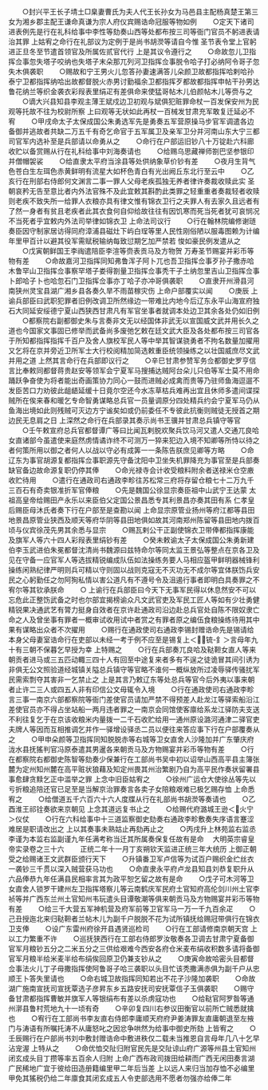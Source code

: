 <!-- { "loadSidebar": true } -->
　　○封兴平王长子埥土□臬妻曹氏为夫人代王长孙女为马邑县主配杨真楚王第三女为湘乡郡主配王谦命真谦为宗人府仪宾赐诰命冠服等物如例
　　○定天下诸司进表例先是行在礼科给事中李性等劾奏山西等处都布按三司等衙门官员不躬进表请治其罪  上姑宥之命行在礼部议为定例于是尚书胡濙等请自今惟  圣节表令堂上官躬进正旦冬至节遣首领官及所属佐贰官代行  上是其议令遵行之
　　○命故忽儿卫指挥佥事忽失塔子咬纳也失塔子末朵那兀列河卫指挥佥事脱令哈子打必纳阿令哥子忽失木俱袭职
　　○赐故和宁王男火儿忽答孙妻速满答儿朵颜卫故都指挥哈剌哈孙泰宁卫都指挥纳哈出故都督脱火赤男讨勤福余卫都指挥歹都故都指挥申帖干孙男达鲁花纳兰等织金袭衣彩叚表里绢疋有差俱命来使猛哥帖木儿伯颜帖木儿等赍与之
　　○谪大兴县知县李观主薄王斌戍边卫初观与斌俱犯赃罪命杖一百发保安州为民观等托故不往为校尉所察  上曰观等无状如此再杖一百械发甘肃充军敢复迁延必不宥
　　○甲戌命太子太保成国公朱勇选军先是勇奏五军营原操马步官军调遣各边备御并逃故者共缺二万五千有奇乞命官于五军属卫及亲军卫分并河南山东大宁三都司官军内选补至是兵部请以命勇从之
　　○命行在户部运旧钞八十万锭赴六科廊收贮以备赏赐从行在礼科给事中刘海奏请也
　　○给赐乌思藏禅师劄巴坚参银印并僧帽袈裟
　　○给直隶太平府当涂县等处供纳象草价钞有差
　　○夜月生背气色苍白生左珥色赤黄鲜明有流星大如杯色青白有光出阙丘东北行至云中
　　○乙亥行在刑部右侍郎何文渊言二事一罪人父母老疾孤独无养者律许奏裁收赎此实  圣朝哀矜无告至意比者内外法官殊不及此宜敕其斟酌此类罪之轻重重者奏裁轻者收赎则老疾不致失所一给罪人衣粮亦具有律文惟有锦衣卫行之夫罪人有去家久且远者有了然一身者有贫且老疾者此其衣食何自仰给故往往有因饥寒而死当死者犹可哀悯况不当死者乎宜敕内外法司举律如锦衣卫  上命法司议行
　　○行在翰林院编修谢琏奏臣因守制家居访得同府漳浦县磁灶下屿白珵等里人民性刚俗陋以服毒图赖为计编年里甲百计以避其役军需赋税输纳每致愆期乞加严禁若  悛如豪民例发遣从之
　　○戊寅朝鲜国王李祹遣陪臣李渲等赍表贡马及方物贺  万寿圣节赐宴并彩币等物有差
　　○命故嘉河卫指挥同知弗鲁浑子阿卜兀也吾卫指挥佥事歹孙子撒赤哈木鲁罕山卫指挥佥事察罕塔子娄得劄量卫指挥佥事秃干子土纳忽里吉山卫指挥佥事卜郎哈子卜也哈忽石门卫指挥佥事亦丁哈子亦冲哥俱袭职
　　○直隶开州滑县河南狭州灵宝县湖广湘乡县各奏久旱不雨苗稼灾伤  上命户部覆实以闻
　　○庚辰  上谕兵部臣曰武职犯罪者旧例改调卫所然缘边一带难比内地今后辽东永平山海宣府独石大同延安绥德宁夏山西狭西甘肃凡有军官坐事者就调本处边卫其余各处仍如旧例
　　○都察院右副都御史朱与言奏非文无以经国体非武无以宣国威文武并用长久之道也今国家文事固已修举而武备尚多废弛乞敕在廷文武大臣及各处都布按三司官各于所知都指挥指挥千百户及舍人旗校军民人等中举其智谋骁勇者不拘名数量加擢用又乞将在京并旁近卫所军士大行校阅精加简选敕重臣统领操练之以壮国威庶尽文武并用之道  上然其言命行在兵部即议行之
　　○辛巳甘肃参赞军务佥都御史罗亨信言比奉敕同都督蒋贵赵安等领军会宁夏军马搜捕达贼阿台朵儿只伯等军士莫不用命踊跃争奋使为将者能出奇画策协力同心一鼓而进贼必成禽而贵等乃驻师鱼海逗遛不发臣苦口力劝彼此龃龉延缓十日竟尔空还今水冻草枯兵难再出宜且休师多遣间谍探贼所在俟来春和暖乞专命智勇谋略总兵官一员量调原分四处精兵约会宁夏军马仍从鱼海出境如此则残贼可灭边方宁谧矣如或仍前委任不专彼此抗衡则贼徒无授首之期边民无息肩之日  上深然之命行在兵部录其奏示尚书王骥并甘肃总兵镇守等官
　　○壬午敕宣府总兵官都督谭广等曰比闻瓦剌脱欢聚兵饮马河又遣人交通兀良哈女直诸部今虽遣使来庭然虏情谲诈终不可测万一猝来犯边入境不知卿等所恃以待之者何策所用以御之者何人以战以守必有成筭一一条陈告朕庶见卿等方略
　　○命辽东为事官胡源复都指挥佥事职源先守备沈阳中卫坐失机罪降充为事官至是兵部奏缺官备边故命源复职仍停其俸
　　○命光禄寺会计收受粮料附余者送禄米仓空廒收贮待用
　　○遣行在通政司右通政李畛往苏松常三府将存留仓粮七十二万九千三百石有奇卖银准折军官俸粮
　　○先是魏国公徐显宗奏臣祖中山武宁王达蒙  太祖高皇帝给赐田产永乐以来臣伯父定国公景昌悉专其利景昌亦奏其田有系  仁孝皇后赐臣母沐氏者奏下行在户部至是查勘以闻  上命显宗原管业扬州等府江都等县田地景昌原管业狭西及顺天等府华阴等县田地俱如故其河南郑州陈留等县田地内拨百顷与仪宾徐茂先男其余悉与显宗
　　○赐瓦剌公干正副使锦衣卫带俸都指挥康能及旗军人等六十四人彩叚表里绢钞有差
　　○癸未敕谕太子太保成国公朱勇新建伯李玉武进伯朱冕都督沈清尚书魏源曰兹特命尔等同太监王景弘等整点在京各卫及见在守备一应官军人等选拔精锐编成队伍如法操练务要人马相应盔甲鲜明器械锋利操练闲熟纪律严明则兵可精以守则固以战则克寇无不灭功无不成尔等宜体朕饬兵安民之心躬勤任之勿阿狥私情以害公道凡有不遵号令及沮遏行事者即明白具奏罪之不宥尔等其钦承朕命
　　○  上谕行在兵部臣曰今天下无事军民得以休息然安不可以忘危此正整饬武备之时也尔部宜揭榜谕众凡文武官吏及军民工匠人等如有少壮勇健精锐果决通武艺有膂力挺身自效者在京许赴通政司沿边赴总兵官处自陈不限奴隶亡命之人及曾坐事有罪者一概审试收用试中者赏之有罪者原之编伍食粮操练待用其中果有谋略出众者不次擢用
　　○赐行在通政使司右通政李锡封赠诰命先是锡请给本身父母妻室诰命行在吏部以未经一考于例不应至是锡复上＜锍-釒＞言母年九十有三朝不保暮乞早授为幸  上特赐之
　　○行在兵部奏兀良哈及鞑靼女直人等来朝贡者进马或三五匹动輙三四十人有回至中途复来者多有不逞之徒诡冒其间引诱为非俱无公文照验道经城镇关隘总兵镇守等官略不谁何一概纵放所过凌辱驿传骚扰军民需索剽夺其害非一乞禁止之  上是其言乃敕辽东等处总兵等官今后外夷以事来朝者止许二三人或四五人非有印信公文毋辄令入境
　　○行在通政使司右通政李畛言三事一南京六部都察院等衙门差使官员请加严禁不得预差人赴龙江等驿索船沿江差使官员亦不得占坐站船一两月违者罪之一南京会同馆使客廪给系龙江驿防夫支送不利往复乞于在京该收粮米内量拨一二千石收贮给用一通州原设潞河通津二驿官吏夫牌人等因而互相推调乞并作一驿增设驿丞二员以便往来答应事下行在户部覆奏从之
　　○甲申朵颜等卫指挥同知脱脱赤等右城等卫女直舍人沙隆加并广东肇庆府泷水县抚猺判官冯原泰遣其男暹各来朝贡马及方物赐宴并彩币等物有差
　　○行在都察院右都御史陈智等劾奏少保兼行在工部尚书吴中初以诏举山西高平县主簿张麓为定州知州麓在高平赃状狼藉及知定州畏其州治繁剧乃自为高平民作奏状留署县事愈肆贪黩乞正中滥举之罪  上念中旧臣姑宥之
　　○徐州广运仓大使徐丛等先以亏折粮追陪还官已足至是当解京治罪奏言各卖子女陪粮艰难已极乞赐存恤  上命悉宥之
　　○给僧道五千六百六十六人度牒从行在礼部尚书胡濙等奏请也
　　○乙酉淮王祁铨奏欲来京朝见  上念其道远复书止之
　　○给赐代府潞城王逊＜火宁＞仪仗
　　○行在六科给事中十三道监察御史劾奏右通政李畛敷奏失序语言蹇涩难居是职请改出之  上以其奏事未熟姑止再劾再止之
　　○丙戌升上林苑监右监丞李谨为本监右监副谨九年任满考称当迁其所属奏保复任故有是命
　大明英宗睿皇帝实录卷之三十六
　　正统二年十一月丁亥朔钦天监进正统三年大统历  上御正朝受之给赐诸王文武群臣颁行天下
　　○升镇番卫军卢信等为试百户赐织金纻丝衣一袭钞三千贯以深入贼营获马功也
　　○命直隶永平府卢龙县知县刘恭复职升从六品俸恭九年任满县民相率言其为政平恕乞留之故有是命
　　○戊子可木河等卫女直舍人锁罗干建州左卫指挥塔察儿等云南鹤庆军民府土官知府高伦剑川州土官李祯等并广西东兰州土官知州韦玩遣头目谭敬潮等俱来朝贡马及方物赐宴并彩币等物有差
　　○给三千大营五军神机营及府军前等卫官军马一万一千九百余疋
　　○己丑授迤北来归鞑靼者兰帖木儿为副千户脱脱不花为试所镇抚给赐冠带俱行在锦衣卫支俸
　　○设广东雷州府徐开县遇贤巡检司
　　○行在工部请修南京朝天宫  上以工力繁重不许
　　○巡抚狭西行在工部右侍郎罗汝敬奏各卫调去甘肃宁夏备御官军月粮钞五分之二米五分之三供给艰难今西安各府仓米麦布绢收积数多请将备御官军月粮半给米麦半给布绢俟回原卫仍兼支钞从之
　　○庚寅命故哈密头目都督佥事法火儿丁子毋撒指挥使阿鲁哥子哈三袭职以头目忙该秃撒满赤俱为副千户从忠顺王卜答失里请也
　　○命右城卫故指挥同知若出不花子沙隆加袭职
　　○命故湖广施南宣抚司宣抚覃选子彦昇东乡五路安抚司安抚覃信子玉俱袭职
　　○赐守备甘肃都指挥曹敏并旗军人等银绢布有差以杀虏寇功也
　　○给鞑官阿罗昝等通州漷县鲁村荒地九十一顷有奇
　　○辛卯复四川右参议田衡官以前所亡贼悉就擒也
　　○宥行在工部尚书李友直右侍郎李庸顺天府府尹姜涛罪友直庸朝退至左掖门与涛语有所嘱托涛不从庸怒叱之因忿争哄然为给事中御史所劾  上皆宥之
　　○壬辰赐行在户部尚书刘中敷封赠诰命中敷进秩仅二载未当推恩自言母年几八十乞早沾宠渥  上特从之
　　○命优恤交阯归附官民先是交阯谅山府广源等州县土官知州闭玄成头目丁攒等率五百余人归附  上命广西布政司拨田给耕而广西无闲田奏言湖广民稀地广宜于彼给田造册籍编里甲二年后当差  上以远人来归当加存恤不必编里甲免其猺税仍给二年廪食其闭玄成五人令吏部选用不愿者勿强亦给俸二年
